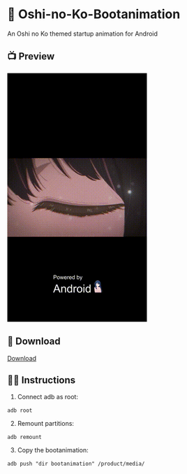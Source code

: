 # 💫 Oshi-no-Ko-Bootanimation
An Oshi no Ko themed startup animation for Android

## 📺 Preview


![Alt Text](./preview.gif)

## 🔗 Download

[Download](https://github.com/Anto426/Oshi-no-Ko-Bootanimation/releases/latest/download/bootanimation.zip)

## ✍🏻 Instructions

1. Connect adb as root:

```shell
adb root
```

2. Remount partitions:

```shell
adb remount
```

3. Copy the bootanimation:

```shell
adb push "dir bootanimation" /product/media/
```
